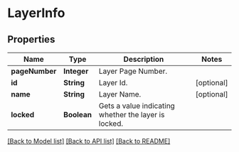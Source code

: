 ﻿
# LayerInfo


## Properties
Name | Type | Description | Notes
------------ | ------------- | ------------- | -------------
**pageNumber** | **Integer** | Layer Page Number. | 
**id** | **String** | Layer Id. | [optional]
**name** | **String** | Layer Name. | [optional]
**locked** | **Boolean** | Gets a value indicating whether the layer is locked. | 


[[Back to Model list]](../../README.md#documentation-for-models) [[Back to API list]](../../README.md#documentation-for-api-endpoints) [[Back to README]](../../README.md)


